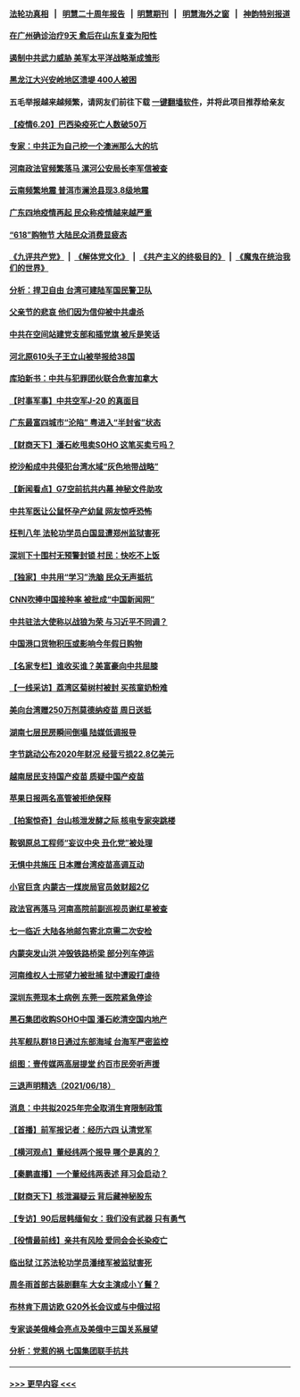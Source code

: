 #### [法轮功真相](https://github.com/gfw-breaker/truth/blob/master/README.md?t=0) &nbsp;&nbsp;|&nbsp;&nbsp; [明慧二十周年报告](https://github.com/gfw-breaker/mh-reports/blob/master/README.md?t=0) &nbsp;&nbsp;|&nbsp;&nbsp;[明慧期刊](https://github.com/gfw-breaker/mh-qikan) &nbsp;&nbsp;|&nbsp;&nbsp; [明慧海外之窗](https://github.com/gfw-breaker/mh-news/blob/master/README.md?t=0) &nbsp;&nbsp;|&nbsp;&nbsp; [神韵特别报道](https://github.com/gfw-breaker/mh-news/blob/master/shenyun.md?t=0)
#### [在广州确诊治疗9天 愈后在山东复查为阳性](../pages/nsc413/n13034563.md?t=06202101) 
#### [遏制中共武力威胁 美军太平洋战略渐成雏形](../pages/nsc413/n13033705.md?t=06202101) 
#### [黑龙江大兴安岭地区溃堤 400人被困](../pages/nsc413/n13034409.md?t=06202101) 
#### 五毛举报越来越频繁，请网友们前往下载 [一键翻墙软件](https://github.com/gfw-breaker/ssr-accounts)，并将此项目推荐给亲友
#### [【疫情6.20】巴西染疫死亡人数破50万](../pages/nsc413/n13034377.md?t=06202101) 
#### [专家：中共正为自己挖一个澳洲那么大的坑](../pages/nsc413/n13003730.md?t=06202101) 
#### [河南政法官频繁落马 漯河公安局长李军信被查](../pages/nsc413/n13034351.md?t=06202101) 
#### [云南频繁地震 普洱市澜沧县现3.8级地震](../pages/nsc413/n13034347.md?t=06202101) 
#### [广东四地疫情再起 民众称疫情越来越严重](../pages/nsc413/n13034140.md?t=06202101) 
#### [“618”购物节 大陆民众消费显疲态](../pages/nsc413/n13034139.md?t=06202101) 
#### [《九评共产党》](https://github.com/begood0513/9ping.md/blob/master/README.md) &nbsp;|&nbsp; [《解体党文化》](../../../../jtdwh.md/blob/master/README.md)  &nbsp;|&nbsp; [《共产主义的终极目的》](../../../../gczydzjmd.md/blob/master/README.md) &nbsp;|&nbsp; [《魔鬼在统治我们的世界》](../../../../mgztzwmdsj.md/blob/master/README.md) 
#### [分析：捍卫自由 台湾可建陆军国民警卫队](../pages/nsc413/n13014276.md?t=06202101) 
#### [父亲节的悲哀 他们因为信仰被中共虐杀](../pages/nsc413/n13031547.md?t=06202101) 
#### [中共在空间站建党支部和插党旗 被斥是笑话](../pages/nsc413/n13033634.md?t=06202101) 
#### [河北原610头子王立山被举报给38国](../pages/nsc413/n13033924.md?t=06202101) 
#### [库珀新书：中共与犯罪团伙联合危害加拿大](../pages/nsc413/n13033846.md?t=06202101) 
#### [【时事军事】中共空军J-20 的真面目](../pages/nsc413/n13033482.md?t=06202101) 
#### [广东最富四城市“沦陷” 粤进入“半封省”状态](../pages/nsc413/n13033792.md?t=06202101) 
#### [【财商天下】潘石屹甩卖SOHO 这笔买卖亏吗？](../pages/nsc413/n13033152.md?t=06202101) 
#### [挖沙船成中共侵犯台湾水域“灰色地带战略”](../pages/nsc413/n13033759.md?t=06202101) 
#### [【新闻看点】G7空前抗共内幕 神秘文件助攻](../pages/nsc413/n13033373.md?t=06202101) 
#### [中共军医让公鼠怀孕产幼鼠 网友惊呼恐怖](../pages/nsc413/n13033788.md?t=06202101) 
#### [枉判八年 法轮功学员白国显遭郑州监狱害死](../pages/nsc413/n13033662.md?t=06202101) 
#### [深圳下十围村无预警封锁 村民：快吃不上饭](../pages/nsc413/n13033644.md?t=06202101) 
#### [【独家】中共用“学习”洗脑 民众无声抵抗](../pages/nsc413/n13008518.md?t=06202101) 
#### [CNN吹捧中国接种率 被批成“中国新闻网”](../pages/nsc413/n13033577.md?t=06202101) 
#### [中共驻法大使称以战狼为荣 与习近平不同调？](../pages/nsc413/n13033582.md?t=06202101) 
#### [中国港口货物积压或影响今年假日购物](../pages/nsc413/n13033563.md?t=06202101) 
#### [【名家专栏】谁收买谁？美富豪向中共屈膝](../pages/nsc413/n13033249.md?t=06202101) 
#### [【一线采访】荔湾区菊树村被封 买孩童奶粉难](../pages/nsc413/n13033487.md?t=06202101) 
#### [美向台湾赠250万剂莫德纳疫苗 周日送抵](../pages/nsc413/n13033241.md?t=06202101) 
#### [湖南七层民房瞬间倒塌 陆媒低调报导](../pages/nsc413/n13033444.md?t=06202101) 
#### [字节跳动公布2020年财况 经营亏损22.8亿美元](../pages/nsc413/n13033347.md?t=06202101) 
#### [越南居民支持国产疫苗 质疑中国产疫苗](../pages/nsc413/n13033335.md?t=06202101) 
#### [苹果日报两名高管被拒绝保释](../pages/nsc413/n13033150.md?t=06202101) 
#### [【拍案惊奇】台山核泄发酵之际 核电专家突跳楼](../pages/nsc413/n13032472.md?t=06202101) 
#### [鞍钢原总工程师“妄议中央 丑化党”被处理](../pages/nsc413/n13032988.md?t=06202101) 
#### [无惧中共施压 日本赠台湾疫苗高调互动](../pages/nsc413/n13032826.md?t=06202101) 
#### [小官巨贪 内蒙古一煤炭局官员敛财超2亿](../pages/nsc413/n13032886.md?t=06202101) 
#### [政法官再落马 河南高院前副巡视员谢红星被查](../pages/nsc413/n13032747.md?t=06202101) 
#### [七一临近 大陆各地邮包寄北京需二次安检](../pages/nsc413/n13032819.md?t=06202101) 
#### [内蒙突发山洪 冲毁铁路桥梁 部分列车停运](../pages/nsc413/n13032673.md?t=06202101) 
#### [河南维权人士邢望力被批捕 狱中遭殴打虐待](../pages/nsc413/n13032672.md?t=06202101) 
#### [深圳东莞现本土病例 东莞一医院紧急停诊](../pages/nsc413/n13032506.md?t=06202101) 
#### [黑石集团收购SOHO中国 潘石屹清空国内地产](../pages/nsc413/n13032629.md?t=06202101) 
#### [共军舰队群18日通过东部海域 台海军严密监控](../pages/nsc413/n13032376.md?t=06202101) 
#### [组图：壹传媒两高层提堂 约百市民旁听声援](../pages/nsc413/n13032182.md?t=06202101) 
#### [三退声明精选（2021/06/18）](../pages/nsc413/n13032351.md?t=06202101) 
#### [消息：中共拟2025年完全取消生育限制政策](../pages/nsc413/n13032199.md?t=06202101) 
#### [【首播】前军报记者：经历六四 认清党军](../pages/nsc413/n13031878.md?t=06202101) 
#### [【横河观点】董经纬两个报导 哪个是真的？](../pages/nsc413/n13032045.md?t=06202101) 
#### [【秦鹏直播】一个董经纬两表述 拜习会启动？](../pages/nsc413/n13032017.md?t=06202101) 
#### [【财商天下】核泄漏疑云 背后藏神秘股东](../pages/nsc413/n13031581.md?t=06202101) 
#### [【专访】90后居韩缅甸女：我们没有武器 只有勇气](../pages/nsc413/n13032052.md?t=06202101) 
#### [【役情最前线】亲共有风险 爱同会会长染疫亡](../pages/nsc413/n13031883.md?t=06202101) 
#### [临出狱 江苏法轮功学员潘绪军被监狱害死](../pages/nsc413/n13030988.md?t=06202101) 
#### [周冬雨首部古装剧翻车 大女主演成小丫鬟？](../pages/nsc413/n13031909.md?t=06202101) 
#### [布林肯下周访欧 G20外长会议或与中俄过招](../pages/nsc413/n13031942.md?t=06202101) 
#### [专家谈美俄峰会亮点及美俄中三国关系展望](../pages/nsc413/n13031705.md?t=06202101) 
#### [分析：党惹的祸 七国集团联手抗共](../pages/nsc413/n13031850.md?t=06202101) 

----
#### [ >>> 更早内容 <<< ](../indexes/nsc413-earlier.md)

